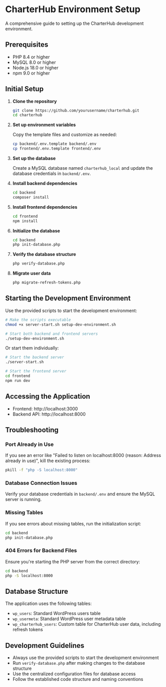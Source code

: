 # CharterHub Environment Setup

A comprehensive guide to setting up the CharterHub development environment.

## Prerequisites

- PHP 8.4 or higher
- MySQL 8.0 or higher
- Node.js 18.0 or higher
- npm 9.0 or higher

## Initial Setup

1. **Clone the repository**

   ```bash
   git clone https://github.com/yourusername/charterhub.git
   cd charterhub
   ```

2. **Set up environment variables**

   Copy the template files and customize as needed:

   ```bash
   cp backend/.env.template backend/.env
   cp frontend/.env.template frontend/.env
   ```

3. **Set up the database**

   Create a MySQL database named `charterhub_local` and update the database credentials in `backend/.env`.

4. **Install backend dependencies**

   ```bash
   cd backend
   composer install
   ```

5. **Install frontend dependencies**

   ```bash
   cd frontend
   npm install
   ```

6. **Initialize the database**

   ```bash
   cd backend
   php init-database.php
   ```

7. **Verify the database structure**

   ```bash
   php verify-database.php
   ```

8. **Migrate user data**

   ```bash
   php migrate-refresh-tokens.php
   ```

## Starting the Development Environment

Use the provided scripts to start the development environment:

```bash
# Make the scripts executable
chmod +x server-start.sh setup-dev-environment.sh

# Start both backend and frontend servers
./setup-dev-environment.sh
```

Or start them individually:

```bash
# Start the backend server
./server-start.sh

# Start the frontend server
cd frontend
npm run dev
```

## Accessing the Application

- Frontend: http://localhost:3000
- Backend API: http://localhost:8000

## Troubleshooting

### Port Already in Use

If you see an error like "Failed to listen on localhost:8000 (reason: Address already in use)", kill the existing process:

```bash
pkill -f "php -S localhost:8000"
```

### Database Connection Issues

Verify your database credentials in `backend/.env` and ensure the MySQL server is running.

### Missing Tables

If you see errors about missing tables, run the initialization script:

```bash
cd backend
php init-database.php
```

### 404 Errors for Backend Files

Ensure you're starting the PHP server from the correct directory:

```bash
cd backend
php -S localhost:8000
```

## Database Structure

The application uses the following tables:

- `wp_users`: Standard WordPress users table
- `wp_usermeta`: Standard WordPress user metadata table
- `wp_charterhub_users`: Custom table for CharterHub user data, including refresh tokens

## Development Guidelines

- Always use the provided scripts to start the development environment
- Run `verify-database.php` after making changes to the database structure
- Use the centralized configuration files for database access
- Follow the established code structure and naming conventions
